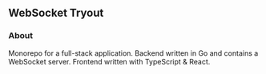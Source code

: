 ## WebSocket Tryout

### About
Monorepo for a full-stack application. Backend written in Go and contains a WebSocket server. Frontend written with TypeScript & React.